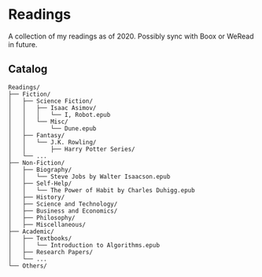 # Readings
A collection of my readings as of 2020. Possibly sync with Boox or WeRead in future. 

## Catalog

```Shell
Readings/
├── Fiction/
│   ├── Science Fiction/
│   │   ├── Isaac Asimov/
│   │   │   └── I, Robot.epub
│   │   └── Misc/
│   │       └── Dune.epub
│   ├── Fantasy/
│   │   └── J.K. Rowling/
│   │       ├── Harry Potter Series/
│   └── ...
├── Non-Fiction/
│   ├── Biography/
│   │   └── Steve Jobs by Walter Isaacson.epub
│   ├── Self-Help/
│   │   └── The Power of Habit by Charles Duhigg.epub
│   ├── History/
│   ├── Science and Technology/
│   ├── Business and Economics/
│   ├── Philosophy/
│   ├── Miscellaneous/
├── Academic/
│   ├── Textbooks/
│   │   └── Introduction to Algorithms.epub
│   ├── Research Papers/
│   └── ...
└── Others/
```